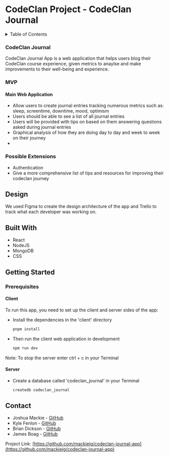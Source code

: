 # CodeClan Project - CodeClan Journal

<!-- TABLE OF CONTENTS -->
<details>
  <summary>Table of Contents</summary>
  <ol>
    <li>
      <a href="#about">About</a>
      <ul>
        <li><a href="#design">Design</a></li>
        <li><a href="#built-with">Built With</a></li>
        <li><a href="#reflections">Reflections</a></li>
      </ul>
    </li>
    <li>
      <a href="#getting-started">Getting Started</a>
      <ul>
        <li><a href="#installation">Installation</a></li>
      </ul>
    </li>
    <li><a href="#contact">Contact</a></li>
    <li><a href="#acknowledgments">Acknowledgments</a></li>
  </ol>
</details>

<!-- ABOUT -->
### CodeClan Journal

CodeClan Journal App is a web application that helps users blog their CodeClan course experience, given metrics to anaylse and make improvements to their well-being and experience.


<!-- BRIEF -->
### MVP

#### Main Web Application
* Allow users to create journal entries tracking numerous metrics such as: sleep, screentime, downtime, mood, optimism
* Users should be able to see a list of all journal entries
* Users will be provided with tips on based on them answering questions asked during journal entries
* Graphical analysis of how they are doing day to day and week to week on their journey
* 
### Possible Extensions

* Authentication
* Give a more comprehensive list of tips and resources for improving their codeclan journey

<!-- DESIGN -->
## Design
We used Figma to create the design architecture of the app and Trello to track what each developer was working on.

<!-- BUILT WITH -->
## Built With

* React
* NodeJS
* MongoDB
* CSS
  

<!-- GETTING STARTED -->
## Getting Started
### Prerequisites

#### Client

To run this app, you need to set up the client and server sides of the app: 
* Install the dependencies in the 'client' directory
  ```sh
  pnpm install
  ```

* Then run the client web application in development
  ```sh
  npm run dev
  ```

Note: To stop the server enter ctrl + c in your Terminal

#### Server

* Create a database called 'codeclan_journal' in your Terminal
  ```sh
  createdb codeclan_journal
  ```

<!-- CONTACT -->
## Contact

* Joshua Mackie - [GitHub](https://github.com/mackiejg)
* Kyle Fenlon - [GitHub](https://github.com/kylefenlon)
* Brian Dickson - [GitHub](https://github.com/bbbbblddddd)
* James Boag - [GitHub](https://github.com/DayByDayBy)
  
Project Link: [https://github.com/mackiejg/codeclan-journal-app](https://github.com/mackiejg/codeclan-journal-app)
